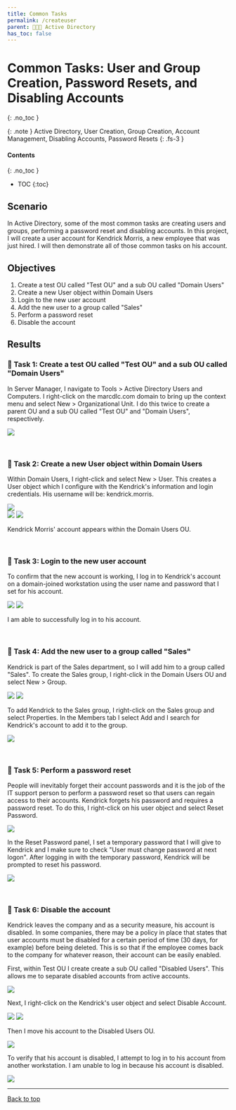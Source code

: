 ```yaml
---
title: Common Tasks
permalink: /createuser
parent: 👩‍👧‍👦 Active Directory
has_toc: false
---
```

# Common Tasks: User and Group Creation, Password Resets, and Disabling Accounts
{: .no_toc }

{: .note }
Active Directory, User Creation, Group Creation, Account Management, Disabling Accounts, Password Resets
{: .fs-3 }

#### Contents
{: .no_toc }
- TOC
{:toc}

## Scenario
In Active Directory, some of the most common tasks are creating users and groups, performing a password reset and disabling accounts. In this project, I will create a user account for Kendrick Morris, a new employee that was just hired. I will then demonstrate all of those common tasks on his account.

## Objectives

1. Create a test OU called "Test OU" and a sub OU called "Domain Users"
2. Create a new User object within Domain Users
3. Login to the new user account
4. Add the new user to a group called "Sales"
5. Perform a password reset
6. Disable the account

## Results
### 📄 Task 1: Create a test OU called "Test OU" and a sub OU called "Domain Users"

In Server Manager, I navigate to Tools > Active Directory Users and Computers. I right-click on the marcdlc.com domain to bring up the context menu and select New > Organizational Unit. I do this twice to create a parent OU and a sub OU called "Test OU" and "Domain Users", respectively. 

![](/assets/images/activedirectory/create_user/createuser/step1.png)

<br>

### 📄 Task 2: Create a new User object within Domain Users

Within Domain Users, I right-click and select New > User. This creates a User object which I configure with the Kendrick's information and login credentials. His username will be: kendrick.morris.

![](/assets/images/activedirectory/create_user/createuser/step2.png)  
![](/assets/images/activedirectory/create_user/createuser/step3.png)
![](/assets/images/activedirectory/create_user/createuser/step3a.png)

Kendrick Morris' account appears within the Domain Users OU.


<br>

### 📄 Task 3: Login to the new user account

To confirm that the new account is working, I log in to Kendrick's account on a domain-joined workstation using the user name and password that I set for his account.

![](/assets/images/activedirectory/create_user/createuser/step4.png)
![](/assets/images/activedirectory/create_user/createuser/step4a.png)

I am able to successfully log in to his account.

<br>

### 📄 Task 4: Add the new user to a group called "Sales"

Kendrick is part of the Sales department, so I will add him to a group called "Sales". To create the Sales group, I right-click in the Domain Users OU and select New > Group.

![](/assets/images/activedirectory/create_user/creategroup/step1.png)
![](/assets/images/activedirectory/create_user/creategroup/step2.png)

To add Kendrick to the Sales group, I right-click on the Sales group and select Properties. In the Members tab I select Add and I search for Kendrick's account to add it to the group.

![](/assets/images/activedirectory/create_user/creategroup/step3.png)


<br>

### 📄 Task 5: Perform a password reset

People will inevitably forget their account passwords and it is the job of the IT support person to perform a password reset so that users can regain access to their accounts. Kendrick forgets his password and requires a password reset. To do this, I right-click on his user object and select Reset Password.

![](/assets/images/activedirectory/create_user/createuser/pwreset1.png)

In the Reset Password panel, I set a temporary password that I will give to Kendrick and I make sure to check "User must change password at next logon". After logging in with the temporary password, Kendrick will be prompted to reset his password. 

![](/assets/images/activedirectory/create_user/createuser/pwreset2.png)


<br>

### 📄 Task 6: Disable the account

Kendrick leaves the company and as a security measure, his account is disabled. In some companies, there may be a policy  in place that states that user accounts must be disabled for a certain period of time (30 days, for example) before being deleted. This is so that if the employee comes back to the company for whatever reason, their account can be easily enabled. 

First, within Test OU I create create a sub OU called "Disabled Users". This allows me to separate disabled accounts from active accounts.

![](/assets/images/activedirectory/create_user/disableaccount/step1.png)

Next, I right-click on the Kendrick's user object and select Disable Account.

![](/assets/images/activedirectory/create_user/disableaccount/step2.png)
![](/assets/images/activedirectory/create_user/disableaccount/step3.png)

Then I move his account to the Disabled Users OU.

![](/assets/images/activedirectory/create_user/disableaccount/step4.png)

To verify that his account is disabled, I attempt to log in to his account from another workstation. I am unable to log in because his account is disabled.

![](/assets/images/activedirectory/create_user/disableaccount/step5.png)


---

<a href="#top" id="back-to-top">Back to top</a>